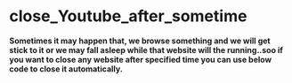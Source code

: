 # close_Youtube_after_sometime
**Sometimes it may happen that, we browse something and we will get stick to it or we may fall asleep while that website will the running..soo if you want to close any website after specified time you can use below code to close it automatically.**
